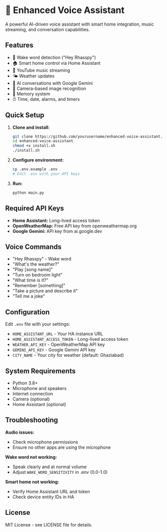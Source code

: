 # 🎤 Enhanced Voice Assistant

A powerful AI-driven voice assistant with smart home integration, music streaming, and conversation capabilities.

## Features

- 🎯 Wake word detection ("Hey Rhasspy")
- 🏠 Smart home control via Home Assistant
- 🎵 YouTube music streaming
- 🌤️ Weather updates
- 🧠 AI conversations with Google Gemini
- 📸 Camera-based image recognition
- 💾 Memory system
- ⏰ Time, date, alarms, and timers

## Quick Setup

1. **Clone and install:**
   ```bash
   git clone https://github.com/yourusername/enhanced-voice-assistant.git
   cd enhanced-voice-assistant
   chmod +x install.sh
   ./install.sh
   ```

2. **Configure environment:**
   ```bash
   cp .env.example .env
   # Edit .env with your API keys
   ```

3. **Run:**
   ```bash
   python main.py
   ```

## Required API Keys

- **Home Assistant:** Long-lived access token
- **OpenWeatherMap:** Free API key from openweathermap.org
- **Google Gemini:** API key from ai.google.dev

## Voice Commands

- "Hey Rhasspy" - Wake word
- "What's the weather?"
- "Play [song name]"
- "Turn on bedroom light"
- "What time is it?"
- "Remember [something]"
- "Take a picture and describe it"
- "Tell me a joke"

## Configuration

Edit `.env` file with your settings:
- `HOME_ASSISTANT_URL` - Your HA instance URL
- `HOME_ASSISTANT_ACCESS_TOKEN` - Long-lived access token
- `WEATHER_API_KEY` - OpenWeatherMap API key
- `GEMINI_API_KEY` - Google Gemini API key
- `CITY_NAME` - Your city for weather (default: Ghaziabad)

## System Requirements

- Python 3.8+
- Microphone and speakers
- Internet connection
- Camera (optional)
- Home Assistant (optional)

## Troubleshooting

**Audio issues:**
- Check microphone permissions
- Ensure no other apps are using the microphone

**Wake word not working:**
- Speak clearly and at normal volume
- Adjust `WAKE_WORD_SENSITIVITY` in .env (0.0-1.0)

**Smart home not working:**
- Verify Home Assistant URL and token
- Check device entity IDs in HA

## License

MIT License - see LICENSE file for details.
